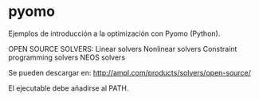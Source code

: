 # pyomo

Ejemplos de introducción a la optimización con Pyomo (Python).

OPEN SOURCE SOLVERS:
  Linear solvers
  Nonlinear solvers
  Constraint programming solvers
  NEOS solvers

Se pueden descargar en:
  http://ampl.com/products/solvers/open-source/

El ejecutable debe añadirse al PATH.

